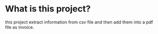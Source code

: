 # What is this project?
this project extract information from csv file and then add
them into a pdf file as invoice.
